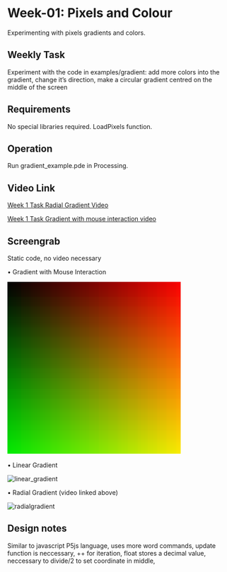 <h1>Week-01: Pixels and Colour</h1>

Experimenting with pixels gradients and colors.

<h2>Weekly Task</h2>

Experiment with the code in examples/gradient: add more colors into the gradient, change it’s direction, make a circular gradient centred on the middle of the screen

<h2>Requirements</h2>
No special libraries required. LoadPixels function.

<h2>Operation</h2>
Run gradient_example.pde in Processing.

<h2>Video Link</h2>
<a href="https://drive.google.com/file/d/1KSukGpKAT2CDheN1nUmySagQpohdh05l/view?usp=drive_link">Week 1 Task Radial Gradient Video</a>

<a href="https://drive.google.com/file/d/1pWyajHDPxN7gEwE0rLKhgpf5O2AuvFZ9/view?usp=drive_link">Week 1 Task Gradient with mouse interaction video</a>

<h2>Screengrab</h2> 
Static code, no video necessary 

• Gradient with Mouse Interaction

 <img width="392" alt="Mouse Interaction Gradient" src="Week 1 Task Gradient with mouse interaction.png" />

• Linear Gradient

<img width="395" alt="linear_gradient" src="https://github.com/user-attachments/assets/fde27935-1645-497a-88af-d3799ed215b9" />

• Radial Gradient (video linked above)

<img width="996" alt="radialgradient" src="https://github.com/user-attachments/assets/7c0fc10b-dec8-4077-ab3f-c0e09f163c4c" />

<h2>Design notes</h2>

Similar to javascript P5js language, uses more word commands, update function is neccessary, ++ for iteration, float stores a decimal value, neccessary to divide/2 to set coordinate in middle, 

